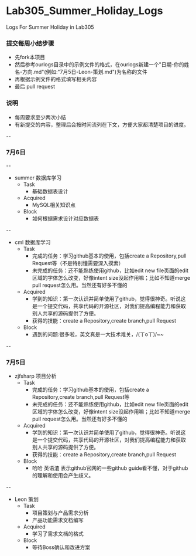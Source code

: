 # Lab305_Summer_Holiday_Logs
Logs For Summer Holiday in Lab305

### 提交每周小结步骤

- 先fork本项目
- 然后参考ourlogs目录中的示例文件的格式，在ourlogs新建一个"日期-你的姓名-方向.md"(例如:"7月5日-Leon-策划.md")为名称的文件
- 再根据示例文件的格式填写相关内容
- 最后 pull request

### 说明
- 每周要求至少两次小结
- 有新提交的内容，整理后会按时间流列在下文，方便大家都清楚项目的进度。

--

### 7月6日

--
+ summer 数据库学习
  + Task
    - 基础数据表设计
  + Acquired
    - MySQL相关知识点
  + Block
    - 如何根据需求设计对应数据表

--

+ cml 数据库学习
  + Task
    - 完成的任务：学习github基本的使用，包括create a Repository,pull Request等（不是特别懂需要深入摸索）
    - 未完成的任务：还不能熟练使用github，比如edit new file页面的edit区域的字体怎么改变，好像intent size没起作用嘛；比如不知道merge pull request怎么用。当然还有好多不懂的
  + Acquired
    - 学到的知识：第一次认识并简单使用了github，觉得很神奇。听说这是一个提交代码，共享代码的开源社区，对我们提高编程能力和获取别人共享的源码提供了方便。
    - 获得的技能：create a Repository,create branch,pull Request
  + Block
    - 遇到的问题:很多啦，英文真是一大技术难关，/(ㄒoㄒ)/~~


--
### 7月5日 

+ zjfsharp 项目分析
  + Task
    - 完成的任务：学习github基本的使用，包括create a Repository,create branch,pull Request等
    - 未完成的任务：还不能熟练使用github，比如edit new file页面的edit区域的字体怎么改变，好像intent size没起作用嘛；比如不知道merge pull request怎么用。当然还有好多不懂的
  + Acquired
    - 学到的知识：第一次认识并简单使用了github，觉得很神奇。听说这是一个提交代码，共享代码的开源社区，对我们提高编程能力和获取别人共享的源码提供了方便。
    - 获得的技能：create a Repository,create branch,pull Request
  + Block
    - 哈哈 英语渣 表示github官网的一些github guide看不懂，对于github的理解和使用会产生歧义。

--

+ Leon 策划
  + Task
    - 项目策划与产品需求分析
    - 产品功能需求文档编写
  + Acquired
    - 学习了需求文档的格式
  + Block
    - 等待Boss确认和改进方案
